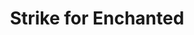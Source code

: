 ---
title: "Strike for Enchanted"
canonical: "skill/strike-for-enchanted"
canonical_title: "Ancestral Loresheet"
lists:
    - ancestral-loresheet
tier: 3
osp_cost: 30
---